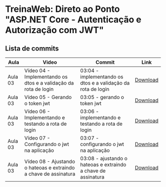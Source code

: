 # TreinaWeb: Direto ao Ponto "ASP.NET Core - Autenticação e Autorização com JWT"

## Lista de commits

| Aula    | Video                                                            | Commit                                                        | Link                                                                                                                                         |
| ------- | ---------------------------------------------------------------- | ------------------------------------------------------------- | -------------------------------------------------------------------------------------------------------------------------------------------- |
| Aula 03 | Vídeo 04 - Implementando os dtos e a validação da rota de login  | 03:04 - implementando os dtos e a validação da rota de login  | [Download](https://github.com/treinaweb/treinaweb-asp-net-autenticacao-autorizacao-jwt/archive/3e155e9b20641152132a2e6ea92669a3cad3727c.zip) |
| Aula 03 | Vídeo 05 - Gerando o token jwt                                   | 03:05 - gerando o token jwt                                   | [Download](https://github.com/treinaweb/treinaweb-asp-net-autenticacao-autorizacao-jwt/archive/2ad4529e782c02442d9d1a8adc7ad6a0125f6cd7.zip) |
| Aula 03 | Vídeo 06 - Implementando e testando a rota de login              | 03:06 - implementando e testando a rota de login              | [Download](https://github.com/treinaweb/treinaweb-asp-net-autenticacao-autorizacao-jwt/archive/323dddf19a3116b92d1b8274e6054a4de71b92f9.zip) |
| Aula 03 | Vídeo 07 - Configurando o jwt na aplicação                       | 03:07 - configurando o jwt na aplicação                       | [Download](https://github.com/treinaweb/treinaweb-asp-net-autenticacao-autorizacao-jwt/archive/9b08450759e7744df5fc92f44a6b4d391a25288c.zip) |
| Aula 03 | Vídeo 08 - Ajustando o hateoas e extraindo a chave de assinatura | 03:08 - ajustando o hateoas e extraindo a chave de assinatura | [Download](https://github.com/treinaweb/treinaweb-asp-net-autenticacao-autorizacao-jwt/archive/09c6b11db9cd29d1c79302441e1178f787c9054e.zip) |
